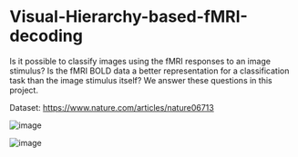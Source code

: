 # Visual-Hierarchy-based-fMRI-decoding
Is it possible to classify images using the fMRI responses to an image stimulus? Is the fMRI BOLD data a better representation for a classification task than the image stimulus itself? We answer these questions in this project.

Dataset: https://www.nature.com/articles/nature06713 

![image](https://user-images.githubusercontent.com/54279933/130331928-2ed9f45c-4279-495d-9b8b-3cb77f5df6d7.png)


![image](https://user-images.githubusercontent.com/54279933/130331971-1d239135-47cd-4f97-ba7c-c1daa4011a8b.png)


